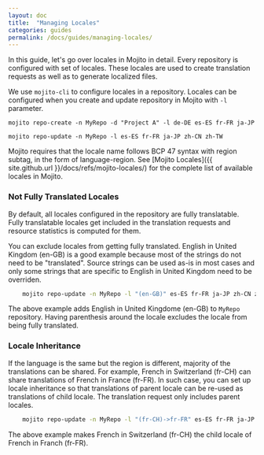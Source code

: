 ```yaml
---
layout: doc
title:  "Managing Locales"
categories: guides
permalink: /docs/guides/managing-locales/
---
```


In this guide, let's go over locales in Mojito in detail.  Every repository is configured with set of locales.  These locales are used to create translation requests as well as to generate localized files.


We use `mojito-cli` to configure locales in a repository.  Locales can be configured when you create and update repository in Mojito with `-l` parameter.

    mojito repo-create -n MyRepo -d "Project A" -l de-DE es-ES fr-FR ja-JP

    mojito repo-update -n MyRepo -l es-ES fr-FR ja-JP zh-CN zh-TW


Mojito requires that the locale name follows BCP 47 syntax with region subtag, in the form of language-region.  See [Mojito Locales]({{ site.github.url }}/docs/refs/mojito-locales/) for the complete list of available locales in Mojito.



### Not Fully Translated Locales

By default, all locales configured in the repository are fully translatable.  Fully translatable locales get included in the translation requests and resource statistics is computed for them.

You can exclude locales from getting fully translated.  English in United Kingdom (en-GB) is a good example because most of the strings do not need to be "translated".  Source strings can be used as-is in most cases and only some strings that are specific to English in United Kingdom need to be overriden.

```bash
    mojito repo-update -n MyRepo -l "(en-GB)" es-ES fr-FR ja-JP zh-CN zh-TW
```

The above example adds English in United Kingdome (en-GB) to `MyRepo` repository.  Having parenthesis around the locale excludes the locale from being fully translated.



### Locale Inheritance

If the language is the same but the region is different, majority of the translations can be shared.  For example, French in Switzerland (fr-CH) can share translations of French in France (fr-FR).  In such case, you can set up locale inheritance so that translations of parent locale can be re-used as translations of child locale.  The translation request only includes parent locales.

```bash
    mojito repo-update -n MyRepo -l "(fr-CH)->fr-FR" es-ES fr-FR ja-JP zh-CN zh-TW
```

The above example makes French in Switzerland (fr-CH) the child locale of French in Franch (fr-FR).



